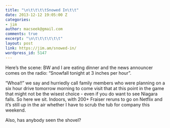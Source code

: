 ```yaml
---
title: "\n\t\t\t\tSnowed In\t\t"
date: 2013-12-12 19:05:00 Z
categories:
- jim
author: macseek@gmail.com
comments: true
excerpt: "\n\t\t\t\t\t\t"
layout: post
link: https://jim.am/snowed-in/
wordpress_id: 5147
---
```


Here’s the scene: BW and I are eating dinner and the news announcer comes on the radio: “Snowfall tonight at 3 inches per hour”.




“Whoa!!” we say and hurriedly call family members who were planning on a six hour drive tomorrow morning to come visit that at this point in the game that might not be the wisest choice - even if you do want to see Niagara falls. So here we sit. Indoors, with 200+ Fraiser reruns to go on Netflix and it’s still up in the air whether I have to scrub the tub for company this weekend.




Also, has anybody seen the shovel?  


		
